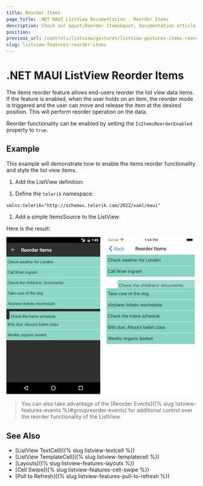 ```yaml
---
title: Reorder Items
page_title: .NET MAUI ListView Documentation - Reorder Items
description: Check our &quot;Reorder Items&quot; documentation article for Telerik ListView for .NET MAUI.
position: 
previous_url: /controls/listview/gestures/listview-gestures-items-reorder
slug: listview-features-reorder-items
---
```


# .NET MAUI ListView Reorder Items

The items reorder feature allows end-users reorder the list view data items. If the feature is enabled, when the user holds on an item, the reorder mode is triggered and the user can move and release the item at the desired position. This will perform reorder operation on the data.

Reorder functionality can be enabled by setting the `IsItemsReorderEnabled` property to `true`.

## Example

This example will demonstrate how to enable the items reorder functionality and style the list view items.

1. Add the ListView definition:

 <snippet id='listview-gestures-reorderitems-listview'/>

1. Define the `telerik` namespace:

 ```XAML
xmlns:telerik="http://schemas.telerik.com/2022/xaml/maui"                 
 ```

1. Add a simple ItemsSource to the ListView:

 <snippet id='listview-gestures-reorderitems-code'/>

Here is the result:

![ListView Reorder Items](images/listview-gestures-reorder.png)

>You can also take advantage of the [Reorder Events]({% slug listview-features-events %}#groupreorder-events) for additional control over the reorder functionality of the ListView.

## See Also

- [ListView TextCell]({% slug listview-textcell %})
- [ListView TemplateCell]({% slug listview-templatecell %})
- [Layouts]({% slug listview-features-layouts %})
- [Cell Swipe]({% slug listview-features-cell-swipe %})
- [Pull to Refresh]({% slug listview-features-pull-to-refresh %})

